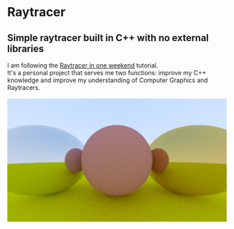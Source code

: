 # Raytracer
## Simple raytracer built in C++ with no external libraries
I am following the [Raytracer in one weekend](https://raytracing.github.io/books/RayTracingInOneWeekend.html) tutorial. <br/>
It's a personal project that serves me two functions: improve my C++ knowledge and improve my understanding of Computer Graphics and Raytracers.
<br/><br/>
![](./res/metallicDiffuse.png)
